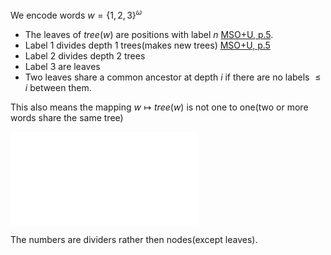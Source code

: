 We encode words $w = \lbrace 1, 2, 3\rbrace^\omega$ 

- The leaves of $tree(w)$ are positions with label $n$ [MSO+U, p.5](MSO+U.pdf#page=5&selection=60,21,71,0&color=red).
- Label $1$ divides depth 1 trees(makes new trees) [MSO+U, p.5](MSO+U.pdf#page=5&selection=110,17,129,37&color=red)
- Label $2$ divides depth 2 trees
- Label $3$ are leaves
- Two leaves share a common ancestor at depth $i$ if there are no labels $\le i$ between them.

This also means the mapping $w \mapsto tree(w)$ is not one to one(two or more words share the same tree) 

![Drawing 2025-05-13 21.55.48.excalidraw](Drawing%202025-05-13%2021.55.48.excalidraw.md)

The numbers are dividers rather then nodes(except leaves).

